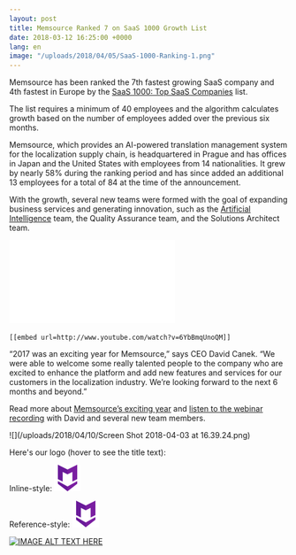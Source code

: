 ```yaml
---
layout: post
title: Memsource Ranked 7 on SaaS 1000 Growth List
date: 2018-03-12 16:25:00 +0000
lang: en
image: "/uploads/2018/04/05/SaaS-1000-Ranking-1.png"
---
```

Memsource has been ranked the 7th fastest growing SaaS company and 4th fastest in Europe by the [SaaS 1000: Top SaaS Companies](http://saas1000.com/) list.

The list requires a minimum of 40 employees and the algorithm  calculates growth based on the number of employees added over the  previous six months.

Memsource, which provides an AI-powered translation management system  for the localization supply chain, is headquartered in Prague and has  offices in Japan and the United States with employees from 14  nationalities. It grew by nearly 58% during the ranking period and has  since added an additional 13 employees for a total of 84 at the time of  the announcement.

With the growth, several new teams were formed with the goal of  expanding business services and generating innovation, such as the [Artificial Intelligence](https://www.memsource.com/blog/2018/01/09/memsource-releasing-first-feature-powered-by-artificial-intelligence/) team, the Quality Assurance team, and the Solutions Architect team.

<iframe width=”560” height=”315” src=”https://www.youtube.com/embed/dHHmUF9gs70” frameborder=”0” allowfullscreen></iframe>


    [[embed url=http://www.youtube.com/watch?v=6YbBmqUnoQM]]

“2017 was an exciting year for Memsource,” says CEO David Canek. “We  were able to welcome some really talented people to the company who are  excited to enhance the platform and add new features and services for  our customers in the localization industry. We’re looking forward to the  next 6 months and beyond.”

Read more about [Memsource’s exciting year](https://www.memsource.com/blog/2017/12/08/memsource-2017-record-year-new-teams/) and [listen to the webinar recording](https://register.gotowebinar.com/register/3146012116894640131) with David and several new team members.

![](/uploads/2018/04/10/Screen Shot 2018-04-03 at 16.39.24.png)

Here's our logo (hover to see the title text):

Inline-style: 
![alt text](https://github.com/adam-p/markdown-here/raw/master/src/common/images/icon48.png "Logo Title Text 1")

Reference-style: 
![alt text][logo]

[logo]: https://github.com/adam-p/markdown-here/raw/master/src/common/images/icon48.png "Logo Title Text 2"

[![IMAGE ALT TEXT HERE](http://img.youtube.com/vi/dHHmUF9gs70/0.jpg)](http://www.youtube.com/watch?v=dHHmUF9gs70)
